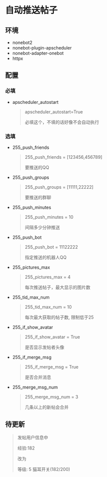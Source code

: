 # 自动推送帖子

## 环境

+ nonebot2
+ nonebot-plugin-apscheduler
+ nonebot-adapter-onebot
+ httpx


## 配置
### 必填
+ apscheduler_autostart
  > apscheduler_autostart=True
  > 
  > 必填这个，不填的话好像不会自动执行

### 选填
+ 255_push_friends
  > 255_push_friends = [123456,456789]
  > 
  > 要推送的QQ
+ 255_push_groups
  > 255_push_groups = [11111,22222]
  > 
  > 要推送的群聊
+ 255_push_minutes
  > 255_push_minutes = 10
  > 
  > 间隔多少分钟推送
+ 255_push_bot
  > 255_push_bot = 11122222
  > 
  > 指定推送的机器人QQ
+ 255_pictures_max
    > 255_pictures_max = 4
  > 
    > 每次推送帖子，最大显示的图片数
  > 
+ 255_tid_max_num
    > 255_tid_max_num = 10
  > 
    > 每次最大获取的帖子数, 限制低于25
+ 255_if_show_avatar
  > 255_if_show_avatar = True
  > 
  > 是否显示发帖者头像 
+ 255_if_merge_msg
  > 255_if_merge_msg = True
  > 
  > 是否合并消息
+ 255_merge_msg_num
  > 255_merge_msg_num = 3
  > 
  > 几条以上的新帖会合并

## 待更新
> 发帖用户信息中
>
> 经验:182 
> 
> 改为
> 
> 等级: 5 猫耳开关(182/200)
